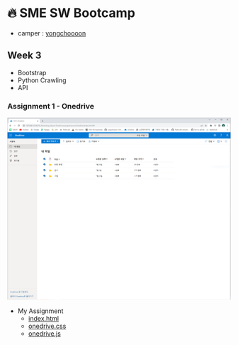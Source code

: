 # :fire: SME SW Bootcamp
- camper : [yongchoooon](https://github.com/yongchoooon)
## Week 3
- Bootstrap
- Python Crawling
- API

### Assignment 1 - Onedrive

<img src="./Onedrive/YCH_OneDrive.PNG" alt="YCH's_OneDrive" title="YCH's_OneDrive" width="800px">

- My Assignment
  - [index.html](./Onedrive/index.html)
  - [onedrive.css](./Onedrive/onedrive.css)
  - [onedrive.js](./Onedrive/onedrive.js)

